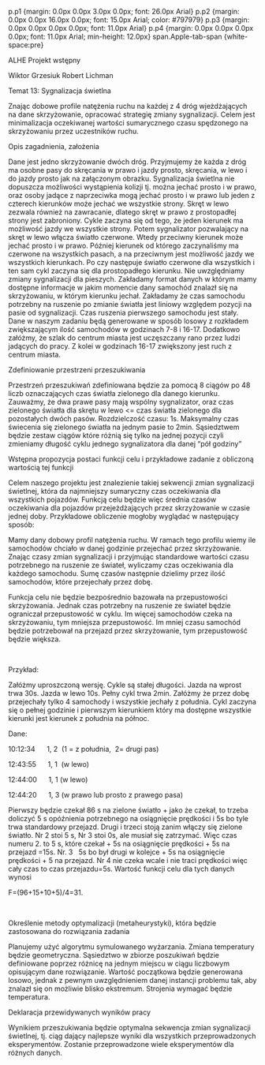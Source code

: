 p.p1 {margin: 0.0px 0.0px 3.0px 0.0px; font: 26.0px Arial}
p.p2 {margin: 0.0px 0.0px 16.0px 0.0px; font: 15.0px Arial; color: #797979}
p.p3 {margin: 0.0px 0.0px 0.0px 0.0px; font: 11.0px Arial}
p.p4 {margin: 0.0px 0.0px 0.0px 0.0px; font: 11.0px Arial; min-height: 12.0px}
span.Apple-tab-span {white-space:pre}

ALHE Projekt wstępny

Wiktor Grzesiuk Robert Lichman

Temat 13: Sygnalizacja świetlna

  

Znając dobowe profile natężenia ruchu na każdej z 4 dróg wjeżdżających na dane skrzyżowanie, opracować strategię zmiany sygnalizacji. Celem jest minimalizacja oczekiwanej wartości sumarycznego czasu spędzonego na skrzyżowaniu przez uczestników ruchu.

Opis zagadnienia, założenia

Dane jest jedno skrzyżowanie dwóch dróg. Przyjmujemy że każda z dróg ma osobne pasy do skręcania w prawo i jazdy prosto, skręcania, w lewo i do jazdy prosto jak na załączonym obrazku. Sygnalizacja świetlna nie dopuszcza możliwości wystąpienia kolizji tj. można jechać prosto i w prawo, oraz osoby jadące z naprzeciwka mogą jechać prosto i w prawo lub jeden z czterech kierunków może jechać we wszystkie strony. Skręt w lewo zezwala również na zawracanie, dlatego skręt w prawo z prostopadłej strony jest zabroniony. Cykle zaczyna się od tego, że jeden kierunek ma możliwość jazdy we wszystkie strony. Potem sygnalizator pozwalający na skręt w lewo włącza światło czerwone. Wtedy przeciwny kierunek może jechać prosto i w prawo. Później kierunek od którego zaczynaliśmy ma czerwone na wszystkich pasach, a na przeciwnym jest możliwość jazdy we wszystkich kierunkach. Po czy następuje światło czerwone dla wszystkich i ten sam cykl zaczyna się dla prostopadłego kierunku. Nie uwzględniamy zmiany sygnalizacji dla pieszych. Zakładamy format danych w którym mamy dostępne informacje w jakim momencie dany samochód znalazł się na skrzyżowaniu, w którym kierunku jechał. Zakładamy że czas samochodu potrzebny na ruszenie po zmianie światła jest liniowy względem pozycji na pasie od sygnalizacji. Czas ruszenia pierwszego samochodu jest stały. Dane w naszym zadaniu będą generowane w sposób losowy z rozkładem zwiększającym ilość samochodów w godzinach 7-8 i 16-17. Dodatkowo załóżmy, że szlak do centrum miasta jest uczęszczany rano przez ludzi jadących do pracy. Z kolei w godzinach 16-17 zwiększony jest ruch z centrum miasta.

Zdefiniowanie przestrzeni przeszukiwania

Przestrzeń przeszukiwań zdefiniowana będzie za pomocą 8 ciągów po 48 liczb oznaczających czas światła zielonego dla danego kierunku. Zauważmy, że dwa prawe pasy mają wspólny sygnalizator, oraz czas zielonego światła dla skrętu w lewo &lt;= czas światła zielonego dla pozostałych dwóch pasów. Rozdzielczość czasu: 1s. Maksymalny czas świecenia się zielonego światła na jednym pasie to 2min. Sąsiedztwem będzie zestaw ciągów które różnią się tylko na jednej pozycji czyli zmieniamy długość cyklu jednego sygnalizatora dla danej “pół godziny”

Wstępna propozycja postaci funkcji celu i przykładowe zadanie z obliczoną wartością tej funkcji 

Celem naszego projektu jest znalezienie takiej sekwencji zmian sygnalizacji świetlnej, która da najmniejszy sumaryczny czas oczekiwania dla wszystkich pojazdów. Funkcją celu będzie więc średnia czasów oczekiwania dla pojazdów przejeżdżających przez skrzyżowanie w czasie jednej doby. Przykładowe obliczenie mogłoby wyglądać w następujący sposób:

Mamy dany dobowy profil natężenia ruchu. W ramach tego profilu wiemy ile samochodów chciało w danej godzinie przejechać przez skrzyżowanie. Znając czasy zmian sygnalizacji i przyjmując standardowe wartości czasu potrzebnego na ruszenie ze świateł, wyliczamy czas oczekiwania dla każdego samochodu. Sumę czasów następnie dzielimy przez ilość samochodów, które przejechały przez dobę. 

Funkcja celu nie będzie bezpośrednio bazowała na przepustowości skrzyżowania. Jednak czas potrzebny na ruszenie ze świateł będzie ograniczał przepustowość w cyklu. Im więcej samochodów czeka na skrzyżowaniu, tym mniejsza przepustowość. Im mniej czasu samochód będzie potrzebował na przejazd przez skrzyżowanie, tym przepustowość będzie większa.

 

Przykład:

Załóżmy uproszczoną wersję. Cykle są stałej długości. Jazda na wprost trwa 30s. Jazda w lewo 10s. Pełny cykl trwa 2min. Załóżmy że przez dobę przejechały tylko 4 samochody i wszystkie jechały z południa. Cykl zaczyna się o pełnej godzinie i pierwszym kierunkiem który ma dostępne wszystkie kierunki jest kierunek z południa na północ.

Dane:

10:12:34      1, 2  (1 = z południa,  2= drugi pas)

12:43:55      1, 1  (w lewo)

12:44:00      1, 1 (w lewo)

12:44:20      1, 3 (w prawo lub prosto z prawego pasa)

Pierwszy będzie czekał 86 s na zielone światło + jako że czekał, to trzeba doliczyć 5 s opóźnienia potrzebnego na osiągnięcie prędkości i 5s bo tyle trwa standardowy przejazd. Drugi i trzeci stoją zanim włączy się zielone światło. Nr 2 stoi 5 s, Nr 3 stoi 0s, ale musiał się zatrzymać. Więc czas numeru 2. to 5 s, które czekał + 5s na osiągnięcie prędkości + 5s na przejazd =15s. Nr. 3   5s bo był drugi w kolejce + 5s na osiągnięcie prędkości + 5 na przejazd. Nr 4 nie czeka wcale i nie traci prędkości więc cały czas to czas przejazdu=5s. Wartość funkcji celu dla tych danych wynosi 

F=(96+15+10+5)/4=31.

 

Określenie metody optymalizacji (metaheurystyki), która będzie zastosowana do rozwiązania zadania

Planujemy użyć algorytmu symulowanego wyżarzania. Zmiana temperatury będzie geometryczna. Sąsiedztwo w zbiorze poszukiwań będzie definiowane poprzez różnicę na jednym miejscu w ciągu liczbowym opisującym dane rozwiązanie. Wartość początkowa będzie generowana losowo, jednak z pewnym uwzględnieniem danej instancji problemu tak, aby znalazł się on możliwie blisko ekstremum. Strojenia wymagać będzie temperatura. 

Deklaracja przewidywanych wyników pracy

Wynikiem przeszukiwania będzie optymalna sekwencja zmian sygnalizacji świetlnej, tj. ciąg dający najlepsze wyniki dla wszystkich przeprowadzonych eksperymentów. Zostanie przeprowadzone wiele eksperymentów dla różnych danych.